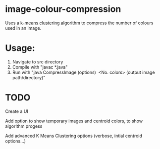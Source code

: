 # image-colour-compression
Uses a [k-means clustering algorithm](https://en.wikipedia.org/wiki/K-means_clustering) to compress the number of colours used in an image.

# Usage:

1. Navigate to src directory
2. Compile with "javac \*.java"
3. Run with "java CompressImage (options) <image input path> <No. colors> (output image path/directory)"

# TODO

Create a UI

Add option to show temporary images and centroid colors, to show algorithm progess

Add advanced K Means Clustering options (verbose, intial centroid options...)
